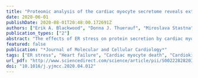 ```yaml
---
title: "Proteomic analysis of the cardiac myocyte secretome reveals extracellular protective functions for the ER stress response"
date: 2020-06-01
publishDate: 2020-08-01T20:48:00.172691Z
authors: ["Erik A. Blackwood", "Donna J. Thuerauf", "Miroslava Stastna", "Haley Stephens", "Zoe Sand", "Amber Pentoney", "Khalid Azizi", "Tobias Jakobi", "Jennifer E. Van Eyk", "Hugo A. Katus", "Christopher C. Glembotski", "Shirin Doroudgar"]
publication_types: ["2"]
abstract: "The effects of ER stress on protein secretion by cardiac myocytes are not well understood. In this study, the ER stressor thapsigargin (TG), which depletes ER calcium, induced death of cultured neonatal rat ventricular myocytes (NRVMs) in high media volume but fostered protection in low media volume. In contrast, another ER stressor, tunicamycin (TM), a protein glycosylation inhibitor, induced NRVM death in all media volumes, suggesting that protective proteins were secreted in response to TG but not TM. Proteomic analyses of TG- and TM-conditioned media showed that the secretion of most proteins was inhibited by TG and TM; however, secretion of several ER-resident proteins, including GRP78 was increased by TG but not TM. Simulated ischemia, which decreases ER/SR calcium also increased secretion of these proteins. Mechanistically, secreted GRP78 was shown to enhance survival of NRVMs by collaborating with a cell-surface protein, CRIPTO, to activate protective AKT signaling and to inhibit death-promoting SMAD2 signaling. Thus, proteins secreted during ER stress mediated by ER calcium depletion can enhance cardiac myocyte viability."
featured: false
publication: "*Journal of Molecular and Cellular Cardiology*"
tags: ["ER stress", "Heart failure", "Cardiac myocyte death", "Cardiokine", "Cardioprotection", "Proteostasis"]
url_pdf: "http://www.sciencedirect.com/science/article/pii/S0022282820300948"
doi: "10.1016/j.yjmcc.2020.04.012"
---
```


